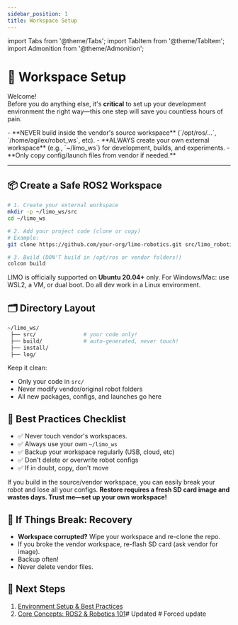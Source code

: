 ```yaml
---
sidebar_position: 1
title: Workspace Setup
---
```


import Tabs from '@theme/Tabs';
import TabItem from '@theme/TabItem';
import Admonition from '@theme/Admonition';

# 🏁 Workspace Setup

Welcome!  
Before you do anything else, it's **critical** to set up your development environment the right way—this one step will save you countless hours of pain.

<Admonition type="info" title="TL;DR for Pros">
  - **NEVER build inside the vendor's source workspace** (`/opt/ros/...`, `/home/agilex/robot_ws`, etc).
  - **ALWAYS create your own external workspace** (e.g., `~/limo_ws`) for development, builds, and experiments.
  - **Only copy config/launch files from vendor if needed.**
</Admonition>

---

## 📦 Create a Safe ROS2 Workspace

<Tabs>
  <TabItem value="Ubuntu 20.04+" label="Ubuntu (Recommended)" default>

```bash
# 1. Create your external workspace
mkdir -p ~/limo_ws/src
cd ~/limo_ws

# 2. Add your project code (clone or copy)
# Example:
git clone https://github.com/your-org/limo-robotics.git src/limo_robotics

# 3. Build (DON'T build in /opt/ros or vendor folders!)
colcon build
```

  </TabItem>
  <TabItem value="Other OS" label="Other OS / WSL2">

LIMO is officially supported on **Ubuntu 20.04+** only. For Windows/Mac: use WSL2, a VM, or dual boot. Do all dev work in a Linux environment.

  </TabItem>
</Tabs>

## 🗂️ Directory Layout

```bash
~/limo_ws/
 ├── src/               # your code only!
 ├── build/             # auto-generated, never touch!
 ├── install/
 ├── log/
```

Keep it clean:
- Only your code in `src/`
- Never modify vendor/original robot folders
- All new packages, configs, and launches go here

## 📝 Best Practices Checklist

- ✅ Never touch vendor's workspaces.
- ✅ Always use your own `~/limo_ws`
- ✅ Backup your workspace regularly (USB, cloud, etc)
- ✅ Don't delete or overwrite robot configs
- ✅ If in doubt, copy, don't move

<Admonition type="caution" title="Real-World Lesson">
If you build in the source/vendor workspace, you can easily break your robot and lose all your configs. <b>Restore requires a fresh SD card image and wastes days. Trust me—set up your own workspace!</b>
</Admonition>

## 🔄 If Things Break: Recovery

- **Workspace corrupted?** Wipe your workspace and re-clone the repo.
- If you broke the vendor workspace, re-flash SD card (ask vendor for image).
- Backup often!
- Never delete vendor files.

## 🎯 Next Steps

1. [Environment Setup & Best Practices](../environment-setup/configuration.md)
2. [Core Concepts: ROS2 & Robotics 101](../core-concepts/ros2-basics.md)#   U p d a t e d 
 
 # Forced update
